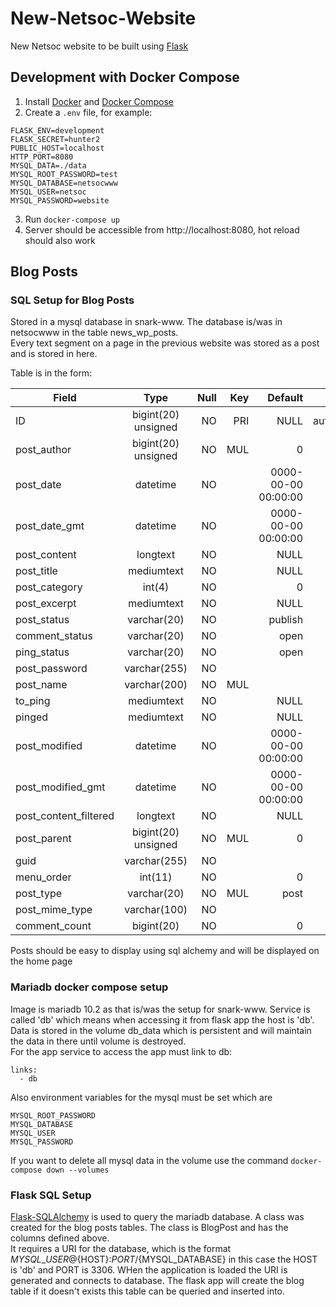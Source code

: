 # New-Netsoc-Website

New Netsoc website to be built using [Flask](http://flask.pocoo.org/)

## Development with Docker Compose

1. Install [Docker](https://docs.docker.com/install/) and [Docker Compose](https://docs.docker.com/compose/install/)
2. Create a `.env` file, for example:
```
FLASK_ENV=development
FLASK_SECRET=hunter2
PUBLIC_HOST=localhost
HTTP_PORT=8080
MYSQL_DATA=./data
MYSQL_ROOT_PASSWORD=test 
MYSQL_DATABASE=netsocwww 
MYSQL_USER=netsoc 
MYSQL_PASSWORD=website
```
3. Run `docker-compose up`
4. Server should be accessible from http://localhost:8080, hot reload should also work

## Blog Posts

### SQL Setup for Blog Posts

Stored in a mysql database in snark-www. The database is/was in netsocwww
in the table news_wp_posts.  
Every text segment on a page in the previous website was stored as a post and is stored in here.

Table is in the form:

| Field                 | Type                | Null | Key | Default | Extra          |
|-----------------------|:---------------------:|------:|-----:|---------------------:|----------------:|
| ID                    | bigint(20) unsigned | NO   | PRI | NULL | auto_increment |
| post\_author           | bigint(20) unsigned | NO   | MUL | 0 |                |
| post\_date             | datetime            | NO   |     | 0000-00-00 00:00:00 |                |
| post\_date\_gmt         | datetime            | NO   |     | 0000-00-00 00:00:00 |                |
| post\_content          | longtext            | NO   |     | NULL |                |
| post\_title            | mediumtext          | NO   |     | NULL |                |
| post\_category         | int(4)              | NO   |     | 0 |                |
| post\_excerpt          | mediumtext          | NO   |     | NULL |                |
| post\_status           | varchar(20)         | NO   |     | publish |                |
| comment\_status        | varchar(20)         | NO   |     | open |                |
| ping\_status           | varchar(20)         | NO   |     | open |                |
| post\_password         | varchar(255)        | NO   |     | |                |
| post\_name             | varchar(200)        | NO   | MUL | |                |
| to\_ping               | mediumtext          | NO   |     | NULL |                |
| pinged                | mediumtext          | NO   |     | NULL |                |
| post\_modified         | datetime            | NO   |     | 0000-00-00 00:00:00 |                |
| post\_modified\_gmt     | datetime            | NO   |     | 0000-00-00 00:00:00 |                |
| post\_content\_filtered | longtext            | NO   |     | NULL |                |
| post\_parent           | bigint(20) unsigned | NO   | MUL | 0 |                |
| guid                  | varchar(255)        | NO   |     | |                |
| menu\_order            | int(11)             | NO   |     | 0 |                |
| post\_type             | varchar(20)         | NO   | MUL | post |                |
| post\_mime\_type        | varchar(100)        | NO   |     | |                |
| comment\_count         | bigint(20)          | NO   |     | 0 |                |

Posts should be easy to display using sql alchemy and will be displayed on the home page

### Mariadb docker compose setup

Image is mariadb 10.2 as that is/was the setup for snark-www. Service is called 'db' which means when accessing it from flask app the host is 'db'. Data is stored in the volume db\_data which is persistent and will maintain the data in there until volume is destroyed.  
For the app service to access the app must link to db: 
```
links:
  - db
```
Also environment variables for the mysql must be set which are
```
MYSQL_ROOT_PASSWORD
MYSQL_DATABASE
MYSQL_USER
MYSQL_PASSWORD
```
If you want to delete all mysql data in the volume use the command ```docker-compose down --volumes ```

### Flask SQL Setup

[Flask-SQLAlchemy](https://flask-sqlalchemy.palletsprojects.com/en/2.x/) is used to query the mariadb database. A class was created for the blog posts tables. The class is BlogPost and has the columns defined above.  
It requires a URI for the database, which is the format ${MYSQL\_USER}@${HOST}:${PORT}/${MYSQL\_DATABASE} 
in this case the HOST is 'db' and PORT is 3306. WHen the application is loaded the URI is generated and connects to database. The flask app will create the blog table if it doesn't exists this table can be queried and inserted into.
